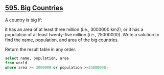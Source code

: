 ## [595. Big Countries](https://leetcode.com/problems/big-countries/)

A country is big if:

it has an area of at least three million (i.e., 3000000 km2), or
it has a population of at least twenty-five million (i.e., 25000000).
Write a solution to find the name, population, and area of the big countries.

Return the result table in any order.

```SQL
select name, population, area
from world
where area >= 3000000 or population >=25000000;
```
